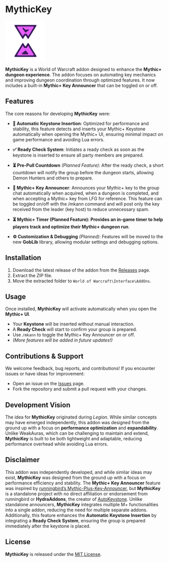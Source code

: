# MythicKey
![MythicKey Logo](https://github.com/2Luna/MythicKey/blob/main/logo-icon.png?raw=true)


**MythicKey** is a World of Warcraft addon designed to enhance the **Mythic+ dungeon experience**. The addon focuses on automating key mechanics and improving dungeon coordination through optimized features. It now includes a built-in **Mythic+ Key Announcer** that can be toggled on or off.

## Features

The core reasons for developing **MythicKey** were:

- **🔑 Automatic Keystone Insertion**: Optimized for performance and stability, this feature detects and inserts your Mythic+ Keystone automatically when opening the Mythic+ UI, ensuring minimal impact on game performance and avoiding Lua errors.

- **✅ Ready Check System**: Initiates a ready check as soon as the keystone is inserted to ensure all party members are prepared.

- **⏳ Pre-Pull Countdown** *(Planned Feature)*: After the ready check, a short countdown will notify the group before the dungeon starts, allowing Demon Hunters and others to prepare.

- **📢 Mythic+ Key Announcer**: Announces your Mythic+ key to the group chat automatically when acquired, when a dungeon is completed, and when accepting a Mythic+ key from LFG for reference. This feature can be toggled on/off with the /mkann command and will post only the key received from the leader (key host) to reduce unnecessary spam.

- **⏳ Mythic+ Timer (Planned Feature): Provides an in-game timer to help players track and optimize their Mythic+ dungeon run**.

* **⚙️ Customization & Debugging** *(Planned)*: Features will be moved to the new **GobLib** library, allowing modular settings and debugging options.

## Installation

1. Download the latest release of the addon from the [Releases](link-to-releases) page.
2. Extract the ZIP file.
3. Move the extracted folder to `World of Warcraft\Interface\AddOns`.

## Usage

Once installed, **MythicKey** will activate automatically when you open the **Mythic+ UI**.

- Your **Keystone** will be inserted without manual interaction.
- A **Ready Check** will start to confirm your group is prepared.
- Use `/mkann` to toggle the Mythic+ Key Announcer on or off.
- *(More features will be added in future updates!)*

## Contributions & Support

We welcome feedback, bug reports, and contributions! If you encounter issues or have ideas for improvement:

- Open an issue on the [Issues](link-to-issues) page.
- Fork the repository and submit a pull request with your changes.

## Development Vision

The idea for **MythicKey** originated during *Legion*. While similar concepts may have emerged independently, this addon was designed from the ground up with a focus on **performance optimization** and **expandability**. Unlike WeakAuras, which can be challenging to maintain and extend, **MythicKey** is built to be both lightweight and adaptable, reducing performance overhead while avoiding Lua errors.

## Disclaimer

This addon was independently developed, and while similar ideas may exist, **MythicKey** was designed from the ground up with a focus on performance efficiency and stability. The **Mythic+ Key Announcer** feature was inspired by [runningbird’s Mythic-Plus-Key-Announcer](https://github.com/runningbird/Mythic-Plus-Key-Announcer), but **MythicKey** is a standalone project with no direct affiliation or endorsement from runningbird or **HydraAddons**, the creator of [AutoKeystone](https://www.curseforge.com/wow/addons/autokeystone). Unlike standalone announcers, **MythicKey** integrates multiple M+ functionalities into a single addon, reducing the need for multiple separate addons. Additionally, this feature enhances the **Automatic Keystone Insertion** by integrating a **Ready Check System**, ensuring the group is prepared immediately after the keystone is placed.



## License

**MythicKey** is released under the [MIT License](LICENSE).

